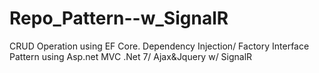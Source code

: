 # Repo_Pattern--w_SignalR
CRUD Operation using EF Core. Dependency Injection/ Factory Interface Pattern using Asp.net MVC .Net 7/ Ajax&amp;Jquery w/ SignalR

